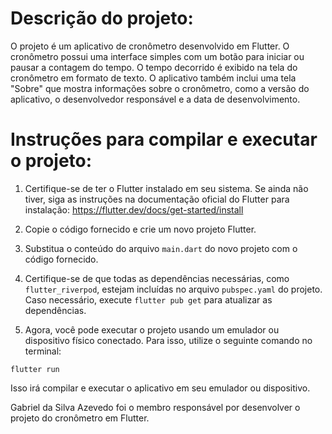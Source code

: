 # Descrição do projeto:

O projeto é um aplicativo de cronômetro desenvolvido em Flutter. O cronômetro possui uma interface simples com um botão para iniciar ou pausar a contagem do tempo. O tempo decorrido é exibido na tela do cronômetro em formato de texto. O aplicativo também inclui uma tela "Sobre" que mostra informações sobre o cronômetro, como a versão do aplicativo, o desenvolvedor responsável e a data de desenvolvimento.

# Instruções para compilar e executar o projeto:

1. Certifique-se de ter o Flutter instalado em seu sistema. Se ainda não tiver, siga as instruções na documentação oficial do Flutter para instalação: https://flutter.dev/docs/get-started/install

2. Copie o código fornecido e crie um novo projeto Flutter.

3. Substitua o conteúdo do arquivo `main.dart` do novo projeto com o código fornecido.

4. Certifique-se de que todas as dependências necessárias, como `flutter_riverpod`, estejam incluídas no arquivo `pubspec.yaml` do projeto. Caso necessário, execute `flutter pub get` para atualizar as dependências.

5. Agora, você pode executar o projeto usando um emulador ou dispositivo físico conectado. Para isso, utilize o seguinte comando no terminal:

```
flutter run
```

Isso irá compilar e executar o aplicativo em seu emulador ou dispositivo.

Gabriel da Silva Azevedo foi o membro responsável por desenvolver o projeto do cronômetro em Flutter.